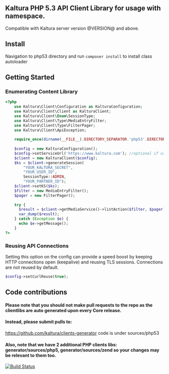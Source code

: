 ## Kaltura PHP 5.3 API Client Library for usage with namespace.
Compatible with Kaltura server version @VERSION@ and above.

## Install
Navigation to php53 directory and run `composer install` to install class autoloader

## Getting Started

### Enumerating Content Library
```php
<?php
    use Kaltura\Client\Configuration as KalturaConfiguration;
    use Kaltura\Client\Client as KalturaClient;
    use Kaltura\Client\Enum\SessionType;
    use Kaltura\Client\Type\MediaEntryFilter;
    use Kaltura\Client\Type\FilterPager;
    use Kaltura\Client\ApiException;
  
    require_once(dirname(__FILE__).DIRECTORY_SEPARATOR.'php53'.DIRECTORY_SEPARATOR.'vendor'.DIRECTORY_SEPARATOR.'autoload.php');
    
    $config = new KalturaConfiguration();
    $config->setServiceUrl('https://www.kaltura.com'); //optional if using Saas
    $client = new KalturaClient($config);
    $ks = $client->generateSession(
        "YOUR_KALTURA_SECRET",
        "YOUR_USER_ID",
        SessionType::ADMIN,
        "YOUR_PARTNER_ID");
    $client->setKS($ks);
    $filter = new MediaEntryFilter();
    $pager = new FilterPager();
  
    try {
      $result = $client->getMediaService()->listAction($filter, $pager);
      var_dump($result);
    } catch (Exception $e) {
      echo $e->getMessage();
    }
?>
```

### Reusing API Connections
Setting this option on the config can provide a speed boost by keeping HTTP connections open (keepalive) and reusing TLS sessions. Connections are not reused by default.
```php
$config->setCurlReuse(true);
```

## Code contributions

#### Please note that you should not make pull requests to the repo as the clientlibs are auto generated upon every Core release.
#### Instead, please submit pulls to:

https://github.com/kaltura/clients-generator
code is under sources/php53

#### Also, note that we have 2 additional PHP clients libs: generator/sources/php5, generator/sources/zend so your changes may be relevant to them too.

[![Build Status](https://travis-ci.org/kaltura/KalturaGeneratedAPIClientsPHP53.svg?branch=master)](https://travis-ci.org/kaltura/KalturaGeneratedAPIClientsPHP53)